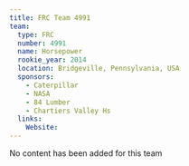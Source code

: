 ```yaml
---
title: FRC Team 4991
team:
  type: FRC
  number: 4991
  name: Horsepower
  rookie_year: 2014
  location: Bridgeville, Pennsylvania, USA
  sponsors:
    - Caterpillar
    - NASA
    - 84 Lumber
    - Chartiers Valley Hs
  links:
    Website: 
---
```

No content has been added for this team